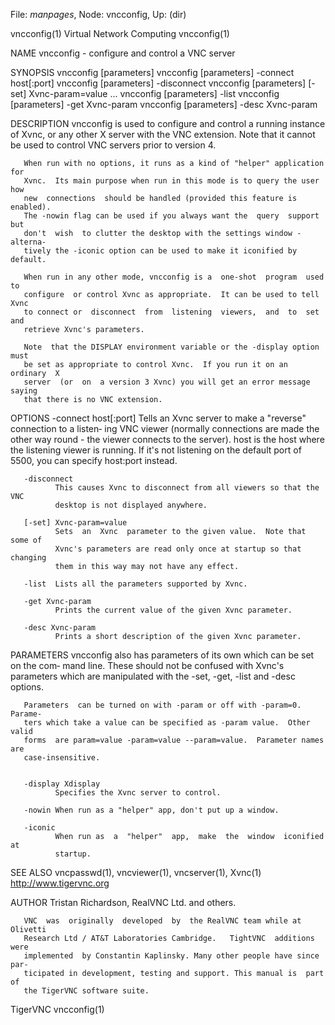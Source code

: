 File: *manpages*,  Node: vncconfig,  Up: (dir)

vncconfig(1)               Virtual Network Computing              vncconfig(1)



NAME
       vncconfig - configure and control a VNC server

SYNOPSIS
       vncconfig [parameters]
       vncconfig [parameters] -connect host[:port]
       vncconfig [parameters] -disconnect
       vncconfig [parameters] [-set] Xvnc-param=value ...
       vncconfig [parameters] -list
       vncconfig [parameters] -get Xvnc-param
       vncconfig [parameters] -desc Xvnc-param

DESCRIPTION
       vncconfig  is used to configure and control a running instance of Xvnc,
       or any other X server with the VNC extension.  Note that it  cannot  be
       used to control VNC servers prior to version 4.

       When run with no options, it runs as a kind of "helper" application for
       Xvnc.  Its main purpose when run in this mode is to query the user  how
       new  connections  should be handled (provided this feature is enabled).
       The -nowin flag can be used if you always want the  query  support  but
       don't  wish  to clutter the desktop with the settings window - alterna‐
       tively the -iconic option can be used to make it iconified by default.

       When run in any other mode, vncconfig is a  one-shot  program  used  to
       configure  or control Xvnc as appropriate.  It can be used to tell Xvnc
       to connect or  disconnect  from  listening  viewers,  and  to  set  and
       retrieve Xvnc's parameters.

       Note  that the DISPLAY environment variable or the -display option must
       be set as appropriate to control Xvnc.  If you run it on an ordinary  X
       server  (or  on  a version 3 Xvnc) you will get an error message saying
       that there is no VNC extension.


OPTIONS
       -connect host[:port]
              Tells an Xvnc server to make a "reverse" connection to a listen‐
              ing  VNC  viewer  (normally  connections  are made the other way
              round - the viewer connects to the server).  host  is  the  host
              where  the listening viewer is running. If it's not listening on
              the default port of 5500, you can specify host:port instead.

       -disconnect
              This causes Xvnc to disconnect from all viewers so that the  VNC
              desktop is not displayed anywhere.

       [-set] Xvnc-param=value
              Sets  an  Xvnc  parameter to the given value.  Note that some of
              Xvnc's parameters are read only once at startup so that changing
              them in this way may not have any effect.

       -list  Lists all the parameters supported by Xvnc.

       -get Xvnc-param
              Prints the current value of the given Xvnc parameter.

       -desc Xvnc-param
              Prints a short description of the given Xvnc parameter.


PARAMETERS
       vncconfig  also  has parameters of its own which can be set on the com‐
       mand line.  These should not be confused with Xvnc's  parameters  which
       are manipulated with the -set, -get, -list and -desc options.

       Parameters  can be turned on with -param or off with -param=0.  Parame‐
       ters which take a value can be specified as -param value.  Other  valid
       forms  are param=value -param=value --param=value.  Parameter names are
       case-insensitive.


       -display Xdisplay
              Specifies the Xvnc server to control.

       -nowin When run as a "helper" app, don't put up a window.

       -iconic
              When run as  a  "helper"  app,  make  the  window  iconified  at
              startup.


SEE ALSO
       vncpasswd(1), vncviewer(1), vncserver(1), Xvnc(1)
       http://www.tigervnc.org


AUTHOR
       Tristan Richardson, RealVNC Ltd. and others.

       VNC  was  originally  developed  by  the RealVNC team while at Olivetti
       Research Ltd / AT&T Laboratories Cambridge.   TightVNC  additions  were
       implemented  by Constantin Kaplinsky. Many other people have since par‐
       ticipated in development, testing and support. This manual is  part  of
       the TigerVNC software suite.



TigerVNC                                                          vncconfig(1)
